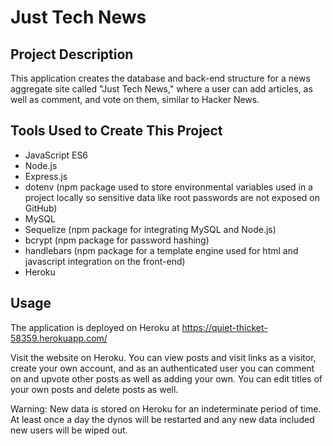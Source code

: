 # Just Tech News

## Project Description
This application creates the database and back-end structure for a news aggregate site called "Just Tech News," where a user can add articles, as well as comment, and vote on them, similar to Hacker News. 

## Tools Used to Create This Project
* JavaScript ES6
* Node.js
* Express.js
* dotenv (npm package used to store environmental variables used in a project locally so sensitive data like root passwords are not exposed on GitHub)
* MySQL
* Sequelize (npm package for integrating MySQL and Node.js)
* bcrypt (npm package for password hashing)
* handlebars (npm package for a template engine used for html and javascript integration on the front-end)
* Heroku

## Usage
The application is deployed on Heroku at https://quiet-thicket-58359.herokuapp.com/

Visit the website on Heroku.  You can view posts and visit links as a visitor, create your own account, and as an authenticated user you can comment on and upvote other posts as well as adding your own.  You can edit titles of your own posts and delete posts as well.  

Warning: New data is stored on Heroku for an indeterminate period of time.  At least once a day the dynos will be restarted and any new data included new users will be wiped out.  
